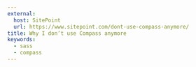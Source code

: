 ```yaml
---
external:
  host: SitePoint
  url: https://www.sitepoint.com/dont-use-compass-anymore/
title: Why I don’t use Compass anymore
keywords:
  - sass
  - compass
---
```

